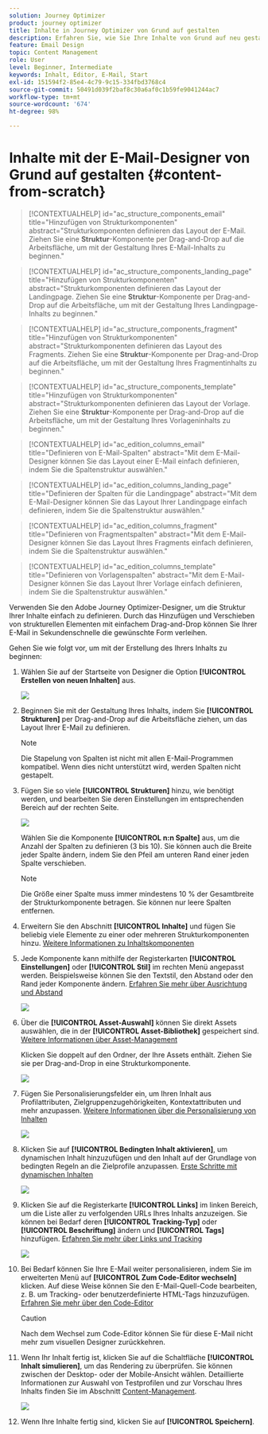 ```yaml
---
solution: Journey Optimizer
product: journey optimizer
title: Inhalte in Journey Optimizer von Grund auf gestalten
description: Erfahren Sie, wie Sie Ihre Inhalte von Grund auf neu gestalten
feature: Email Design
topic: Content Management
role: User
level: Beginner, Intermediate
keywords: Inhalt, Editor, E-Mail, Start
exl-id: 151594f2-85e4-4c79-9c15-334fbd3768c4
source-git-commit: 50491d039f2baf8c30a6af0c1b59fe9041244ac7
workflow-type: tm+mt
source-wordcount: '674'
ht-degree: 98%

---
```


# Inhalte mit der E-Mail-Designer von Grund auf gestalten {#content-from-scratch}

>[!CONTEXTUALHELP]
>id="ac_structure_components_email"
>title="Hinzufügen von Strukturkomponenten"
>abstract="Strukturkomponenten definieren das Layout der E-Mail. Ziehen Sie eine **Struktur**-Komponente per Drag-and-Drop auf die Arbeitsfläche, um mit der Gestaltung Ihres E-Mail-Inhalts zu beginnen."

>[!CONTEXTUALHELP]
>id="ac_structure_components_landing_page"
>title="Hinzufügen von Strukturkomponenten"
>abstract="Strukturkomponenten definieren das Layout der Landingpage. Ziehen Sie eine **Struktur**-Komponente per Drag-and-Drop auf die Arbeitsfläche, um mit der Gestaltung Ihres Landingpage-Inhalts zu beginnen."

>[!CONTEXTUALHELP]
>id="ac_structure_components_fragment"
>title="Hinzufügen von Strukturkomponenten"
>abstract="Strukturkomponenten definieren das Layout des Fragments. Ziehen Sie eine **Struktur**-Komponente per Drag-and-Drop auf die Arbeitsfläche, um mit der Gestaltung Ihres Fragmentinhalts zu beginnen."

>[!CONTEXTUALHELP]
>id="ac_structure_components_template"
>title="Hinzufügen von Strukturkomponenten"
>abstract="Strukturkomponenten definieren das Layout der Vorlage. Ziehen Sie eine **Struktur**-Komponente per Drag-and-Drop auf die Arbeitsfläche, um mit der Gestaltung Ihres Vorlageninhalts zu beginnen."


>[!CONTEXTUALHELP]
>id="ac_edition_columns_email"
>title="Definieren von E-Mail-Spalten"
>abstract="Mit dem E-Mail-Designer können Sie das Layout einer E-Mail einfach definieren, indem Sie die Spaltenstruktur auswählen."

>[!CONTEXTUALHELP]
>id="ac_edition_columns_landing_page"
>title="Definieren der Spalten für die Landingpage"
>abstract="Mit dem E-Mail-Designer können Sie das Layout Ihrer Landingpage einfach definieren, indem Sie die Spaltenstruktur auswählen."

>[!CONTEXTUALHELP]
>id="ac_edition_columns_fragment"
>title="Definieren von Fragmentspalten"
>abstract="Mit dem E-Mail-Designer können Sie das Layout Ihres Fragments einfach definieren, indem Sie die Spaltenstruktur auswählen."

>[!CONTEXTUALHELP]
>id="ac_edition_columns_template"
>title="Definieren von Vorlagenspalten"
>abstract="Mit dem E-Mail-Designer können Sie das Layout Ihrer Vorlage einfach definieren, indem Sie die Spaltenstruktur auswählen."


Verwenden Sie den Adobe Journey Optimizer-Designer, um die Struktur Ihrer Inhalte einfach zu definieren. Durch das Hinzufügen und Verschieben von strukturellen Elementen mit einfachem Drag-and-Drop können Sie Ihrer E-Mail in Sekundenschnelle die gewünschte Form verleihen.

Gehen Sie wie folgt vor, um mit der Erstellung des Ihrers Inhalts zu beginnen:

1. Wählen Sie auf der Startseite von Designer die Option **[!UICONTROL Erstellen von neuen Inhalten]** aus.

   ![](assets/email_designer.png)

1. Beginnen Sie mit der Gestaltung Ihres Inhalts, indem Sie **[!UICONTROL Strukturen]** per Drag-and-Drop auf die Arbeitsfläche ziehen, um das Layout Ihrer E-Mail zu definieren.

   >[!NOTE]
   >
   >Die Stapelung von Spalten ist nicht mit allen E-Mail-Programmen kompatibel. Wenn dies nicht unterstützt wird, werden Spalten nicht gestapelt.

   <!--Once placed in the email, you cannot move nor remove your components unless there is already a content component or a fragment placed inside. This is not true in AJO - TBC?-->

1. Fügen Sie so viele **[!UICONTROL Strukturen]** hinzu, wie benötigt werden, und bearbeiten Sie deren Einstellungen im entsprechenden Bereich auf der rechten Seite.

   ![](assets/email_designer_structure_components.png)

   Wählen Sie die Komponente **[!UICONTROL n:n Spalte]** aus, um die Anzahl der Spalten zu definieren (3 bis 10). Sie können auch die Breite jeder Spalte ändern, indem Sie den Pfeil am unteren Rand einer jeden Spalte verschieben.

   >[!NOTE]
   >
   >Die Größe einer Spalte muss immer mindestens 10 % der Gesamtbreite der Strukturkomponente betragen. Sie können nur leere Spalten entfernen.

1. Erweitern Sie den Abschnitt **[!UICONTROL Inhalte]** und fügen Sie beliebig viele Elemente zu einer oder mehreren Strukturkomponenten hinzu. [Weitere Informationen zu Inhaltskomponenten](content-components.md)

1. Jede Komponente kann mithilfe der Registerkarten **[!UICONTROL Einstellungen]** oder **[!UICONTROL Stil]** im rechten Menü angepasst werden. Beispielsweise können Sie den Textstil, den Abstand oder den Rand jeder Komponente ändern. [Erfahren Sie mehr über Ausrichtung und Abstand](alignment-and-padding.md)

   ![](assets/email_designer_structure_component.png)

1. Über die **[!UICONTROL Asset-Auswahl]** können Sie direkt Assets auswählen, die in der **[!UICONTROL Asset-Bibliothek]** gespeichert sind. [Weitere Informationen über Asset-Management](../integrations/assets.md)

   Klicken Sie doppelt auf den Ordner, der Ihre Assets enthält. Ziehen Sie sie per Drag-and-Drop in eine Strukturkomponente.

   ![](assets/email_designer_asset_picker.png)

1. Fügen Sie Personalisierungsfelder ein, um Ihren Inhalt aus Profilattributen, Zielgruppenzugehörigkeiten, Kontextattributen und mehr anzupassen. [Weitere Informationen über die Personalisierung von Inhalten](../personalization/personalize.md)

   ![](assets/email_designer_personalization.png)

1. Klicken Sie auf **[!UICONTROL Bedingten Inhalt aktivieren]**, um dynamischen Inhalt hinzuzufügen und den Inhalt auf der Grundlage von bedingten Regeln an die Zielprofile anzupassen. [Erste Schritte mit dynamischen Inhalten](../personalization/get-started-dynamic-content.md)

   ![](assets/email_designer_dynamic-content.png)

1. Klicken Sie auf die Registerkarte **[!UICONTROL Links]** im linken Bereich, um die Liste aller zu verfolgenden URLs Ihres Inhalts anzuzeigen. Sie können bei Bedarf deren **[!UICONTROL Tracking-Typ]** oder **[!UICONTROL Beschriftung]** ändern und **[!UICONTROL Tags]** hinzufügen. [Erfahren Sie mehr über Links und Tracking](message-tracking.md)

   ![](assets/email_designer_links.png)

1. Bei Bedarf können Sie Ihre E-Mail weiter personalisieren, indem Sie im erweiterten Menü auf **[!UICONTROL Zum Code-Editor wechseln]** klicken. Auf diese Weise können Sie den E-Mail-Quell-Code bearbeiten, z. B. um Tracking- oder benutzerdefinierte HTML-Tags hinzuzufügen. [Erfahren Sie mehr über den Code-Editor](code-content.md)

   >[!CAUTION]
   >
   >Nach dem Wechsel zum Code-Editor können Sie für diese E-Mail nicht mehr zum visuellen Designer zurückkehren.

1. Wenn Ihr Inhalt fertig ist, klicken Sie auf die Schaltfläche **[!UICONTROL Inhalt simulieren]**, um das Rendering zu überprüfen. Sie können zwischen der Desktop- oder der Mobile-Ansicht wählen. Detaillierte Informationen zur Auswahl von Testprofilen und zur Vorschau Ihres Inhalts finden Sie im Abschnitt [Content-Management](../content-management/preview-test.md).

   ![](assets/email_designer_simulate_content.png)

1. Wenn Ihre Inhalte fertig sind, klicken Sie auf **[!UICONTROL Speichern]**.
